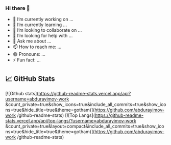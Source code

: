 ### Hi there 👋

<!--
**abdurayimov-work/abdurayimov-work** is a ✨ _special_ ✨ repository because its `README.md` (this file) appears on your GitHub profile.

Here are some ideas to get you started:
-->
- 🔭 I’m currently working on ...
- 🌱 I’m currently learning ...
- 👯 I’m looking to collaborate on ...
- 🤔 I’m looking for help with ...
- 💬 Ask me about ...
- 📫 How to reach me: ...
- 😄 Pronouns: ...
- ⚡ Fun fact: ...

## 📈 GitHub Stats

[![Github stats](https://github-readme-stats.vercel.app/api?username=abdurayimov-work
&count_private=true&show_icons=true&include_all_commits=true&show_icons=true&hide_title=true&theme=gotham)](https://github.com/abdurayimov-work
/github-readme-stats)
[![Top Langs](https://github-readme-stats.vercel.app/api/top-langs/?username=abdurayimov-work
&count_private=true&layout=compact&include_all_commits=true&show_icons=true&hide_title=true&theme=gotham)](https://github.com/abdurayimov-work
/github-readme-stats)
